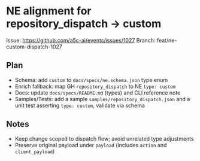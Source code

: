 # NE alignment for repository_dispatch → custom

Issue: https://github.com/a5c-ai/events/issues/1027
Branch: feat/ne-custom-dispatch-1027

## Plan

- Schema: add `custom` to `docs/specs/ne.schema.json` type enum
- Enrich fallback: map GH `repository_dispatch` to NE `type: custom`
- Docs: update `docs/specs/README.md` (types) and CLI reference note
- Samples/Tests: add a sample `samples/repository_dispatch.json` and a unit test asserting `type: custom`, validate via schema

## Notes

- Keep change scoped to dispatch flow; avoid unrelated type adjustments
- Preserve original payload under `payload` (includes `action` and `client_payload`)
